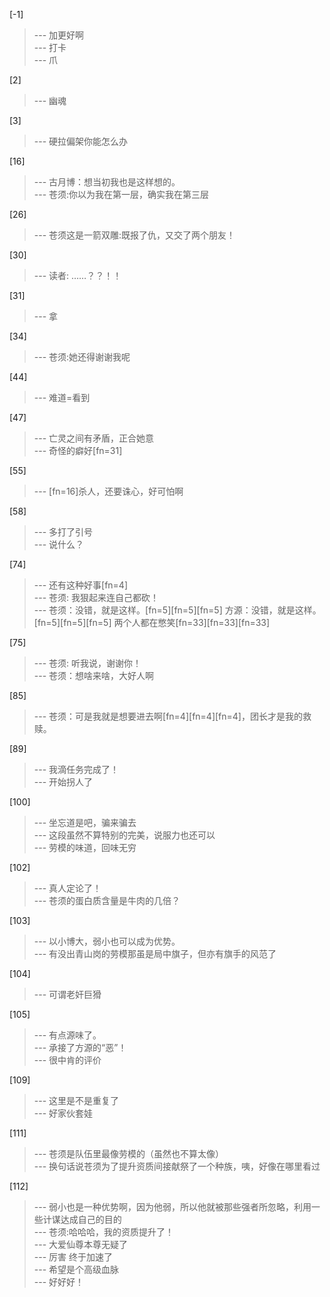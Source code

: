 
[-1] 
>--- 加更好啊<br>
>--- 打卡<br>
>--- 爪<br>

[2] 
>--- 幽魂<br>

[3] 
>--- 硬拉偏架你能怎么办<br>

[16] 
>--- 古月博：想当初我也是这样想的。<br>
>--- 苍须:你以为我在第一层，确实我在第三层<br>

[26] 
>--- 苍须这是一箭双雕:既报了仇，又交了两个朋友！<br>

[30] 
>--- 读者: ……？？！！<br>

[31] 
>--- 拿<br>

[34] 
>--- 苍须:她还得谢谢我呢<br>

[44] 
>--- 难道=看到<br>

[47] 
>--- 亡灵之间有矛盾，正合她意<br>
>--- 奇怪的癖好[fn=31]<br>

[55] 
>--- [fn=16]杀人，还要诛心，好可怕啊<br>

[58] 
>--- 多打了引号<br>
>--- 说什么？<br>

[74] 
>--- 还有这种好事[fn=4]<br>
>--- 苍须: 我狠起来连自己都砍！<br>
>--- 苍须：没错，就是这样。[fn=5][fn=5][fn=5]
方源：没错，就是这样。[fn=5][fn=5][fn=5]
两个人都在憋笑[fn=33][fn=33][fn=33]<br>

[75] 
>--- 苍须: 听我说，谢谢你！<br>
>--- 苍须：想啥来啥，大好人啊<br>

[85] 
>--- 苍须：可是我就是想要进去啊[fn=4][fn=4][fn=4]，团长才是我的救赎。<br>

[89] 
>--- 我滴任务完成了！<br>
>--- 开始拐人了<br>

[100] 
>--- 坐忘道是吧，骗来骗去<br>
>--- 这段虽然不算特别的完美，说服力也还可以<br>
>--- 劳模的味道，回味无穷<br>

[102] 
>--- 真人定论了！<br>
>--- 苍须的蛋白质含量是牛肉的几倍？<br>

[103] 
>--- 以小博大，弱小也可以成为优势。<br>
>--- 有没出青山岗的劳模那虽是局中旗子，但亦有旗手的风范了<br>

[104] 
>--- 可谓老奸巨猾<br>

[105] 
>--- 有点源味了。<br>
>--- 承接了方源的“恶”！<br>
>--- 很中肯的评价<br>

[109] 
>--- 这里是不是重复了<br>
>--- 好家伙套娃<br>

[111] 
>--- 苍须是队伍里最像劳模的（虽然也不算太像）<br>
>--- 换句话说苍须为了提升资质间接献祭了一个种族，咦，好像在哪里看过<br>

[112] 
>--- 弱小也是一种优势啊，因为他弱，所以他就被那些强者所忽略，利用一些计谋达成自己的目的<br>
>--- 苍须:哈哈哈，我的资质提升了！<br>
>--- 大爱仙尊本尊无疑了<br>
>--- 厉害 终于加速了<br>
>--- 希望是个高级血脉<br>
>--- 好好好！<br>
